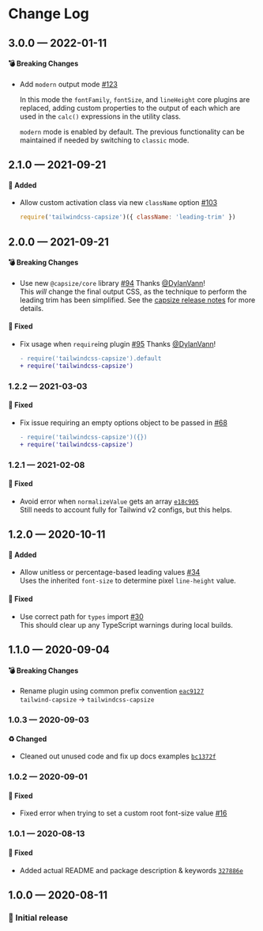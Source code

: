 # Change Log

## 3.0.0 — 2022-01-11

#### 💣 Breaking Changes

- Add `modern` output mode [#123](https://github.com/stormwarning/tailwindcss-capsize/pull/123)

  In this mode the `fontFamily`, `fontSize`, and `lineHeight` core plugins are replaced, adding custom properties to the output of each which are used in the `calc()` expressions in the utility class.

  `modern` mode is enabled by default. The previous functionality can be maintained if needed by switching to `classic` mode.

## 2.1.0 — 2021-09-21

#### 🎁 Added

- Allow custom activation class via new `className` option [#103](https://github.com/stormwarning/tailwindcss-capsize/pull/103)

  ```js
  require('tailwindcss-capsize')({ className: 'leading-trim' })
  ```

## 2.0.0 — 2021-09-21

#### 💣 Breaking Changes

- Use new `@capsize/core` library [#94](https://github.com/stormwarning/tailwindcss-capsize/pull/94) Thanks [@DylanVann](https://github.com/DylanVann)!  
  This _will_ change the final output CSS, as the technique to perform
  the leading trim has been simplified. See the [capsize release notes](https://github.com/seek-oss/capsize/releases/tag/capsize%402.0.0)
  for more details.

#### 🐛 Fixed

- Fix usage when `require`ing plugin [#95](https://github.com/stormwarning/tailwindcss-capsize/pull/95) Thanks [@DylanVann](https://github.com/DylanVann)!

  ```diff
  - require('tailwindcss-capsize').default
  + require('tailwindcss-capsize')
  ```

### 1.2.2 — 2021-03-03

#### 🐛 Fixed

- Fix issue requiring an empty options object to be passed in [#68](https://github.com/stormwarning/tailwindcss-capsize/pull/68)

  ```diff
  - require('tailwindcss-capsize')({})
  + require('tailwindcss-capsize')
  ```

### 1.2.1 — 2021-02-08

#### 🐛 Fixed

- Avoid error when `normalizeValue` gets an array [`e18c905`](https://github.com/stormwarning/tailwindcss-capsize/commit/e18c9055f2f5607c6c2d58c96fa0cfb46bb1e1c6)  
  Still needs to account fully for Tailwind v2 configs, but this helps.

## 1.2.0 — 2020-10-11

#### 🎁 Added

- Allow unitless or percentage-based leading values [#34](https://github.com/stormwarning/tailwindcss-capsize/pull/34)  
  Uses the inherited `font-size` to determine pixel `line-height` value.

#### 🐛 Fixed

- Use correct path for `types` import [#30](https://github.com/stormwarning/tailwindcss-capsize/pull/30)  
  This should clear up any TypeScript warnings during local builds.

## 1.1.0 — 2020-09-04

#### 💣 Breaking Changes

- Rename plugin using common prefix convention [`eac9127`](https://github.com/stormwarning/tailwindcss-capsize/commit/eac91277f979ef4233790deedb76cf3ac9b8a9c1) \
  `tailwind-capsize` → `tailwindcss-capsize`

### 1.0.3 — 2020-09-03

#### ♻️ Changed

- Cleaned out unused code and fix up docs examples [`bc1372f`](https://github.com/stormwarning/tailwindcss-capsize/commit/bc1372f8a6b96a0b19d2ce48dcbda598a715c25c)

### 1.0.2 — 2020-09-01

#### 🐛 Fixed

- Fixed error when trying to set a custom root font-size value [#16](https://github.com/stormwarning/tailwindcss-capsize/pull/16)

### 1.0.1 — 2020-08-13

#### 🐛 Fixed

- Added actual README and package description & keywords [`327886e`](https://github.com/stormwarning/tailwindcss-capsize/commit/327886ed2b57e76a12424bf6050ac193e0c23d10)

## 1.0.0 — 2020-08-11

### 🎉 Initial release
